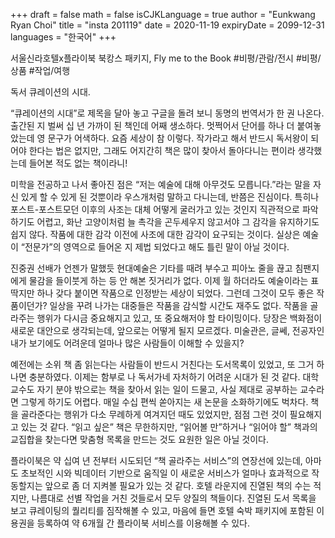 +++
draft = false
math = false
isCJKLanguage = true
author = "Eunkwang Ryan Choi"
title = "insta 201119"
date = 2020-11-19
expiryDate = 2099-12-31
languages = "한국어"
+++

서울신라호텔x플라이북 북캉스 패키지, Fly me to the Book #비평/관람/전시 #비평/상품 #작업/여행

독서 큐레이션의 시대.

“큐레이션의 시대”로 제목을 달아 놓고 구글을 돌려 보니 동명의 번역서가 한 권 나온다. 출간된 지 벌써 십 년 가까이 된 책인데 어째 생소하다. 멋쩍어서 단어를 하나 더 붙여놓았는데 영 문구가 어색하다. 요즘 세상이 참 이렇다. 작가라고 해서 반드시 독서왕이 되어야 한다는 법은 없지만, 그래도 어지간히 책은 많이 찾아서 돌아다니는 편이라 생각했는데 들어본 적도 없는 책이라니!

미학을 전공하고 나서 좋아진 점은 “저는 예술에 대해 아무것도 모릅니다.”라는 말을 자신 있게 할 수 있게 된 것뿐이라 우스개처럼 말하고 다니는데, 반쯤은 진심이다. 특히나 포스트-포스트모던 이후의 사조는 대체 어떻게 굴러가고 있는 것인지 직관적으로 파악하기도 어렵고, 화난 고양이처럼 늘 촉각을 곤두세우지 않고서야 그 감각을 유지하기도 쉽지 않다. 작품에 대한 감각 이전에 사조에 대한 감각이 요구되는 것이다. 실상은 예술이 “전문가”의 영역으로 들어온 지 제법 되었다고 해도 틀린 말이 아닐 것이다.

진중권 선배가 언젠가 말했듯 현대예술은 기타를 때려 부수고 피아노 줄을 끊고 침팬지에게 물감을 들이붓게 하는 등 안 해본 짓거리가 없다. 이제 월 하더라도 예술이라는 표딱지만 하나 갖다 붙이면 작품으로 인정받는 세상이 되었다. 그런데 그것이 모두 좋은 작품이던가? 일상을 꾸려 나가는 대중들은 작품을 감식할 시간도 재주도 없다. 작품을 골라주는 행위가 다시금 중요해지고 있고, 또 중요해저야 할 타이밍이다. 당장은 백화점이 새로운 대안으로 생각되는데, 앞으로는 어떻게 될지 모르겠다. 미술관은, 글쎄, 전공자인 내가 보기에도 어려운데 얼마나 많은 사람들이 이해할 수 있을지?

예전에는 소위 책 좀 읽는다는 사람들이 반드시 거친다는 도서목록이 있었고, 또 그거 하나면 충분하였다. 이제는 함부로 나 독서가네 자처하기 어려운 시대가 된 것 같다. 대학교수도 자기 분야 밖으로는 책을 찾아서 읽는 일이 드물고, 사실 제대로 공부하는 교수라면 그렇게 하기도 어렵다. 매일 수십 편씩 쏟아지는 새 논문을 소화하기에도 벅차다. 책을 골라준다는 행위가 다소 무례하게 여겨지던 때도 있었지만, 점점 그런 것이 필요해지고 있는 것 같다. “읽고 싶은” 책은 무한하지만, “읽어볼 만”하거나 “읽어야 할” 책과의 교집합을 찾는다면 맞춤형 목록을 만드는 것도 요원한 일은 아닐 것이다.

플라이북은 약 십여 년 전부터 시도되던 “책 골라주는 서비스”의 연장선에 있는데, 아마도 초보적인 시와 빅데이터 기반으로 움직일 이 새로운 서비스가 얼마나 효과적으로 작동할지는 앞으로 좀 더 지켜볼 필요가 있는 것 같다. 호텔 라운지에 진열된 책의 수는 적지만, 나름대로 선별 작업을 거친 것들로서 모두 양질의 책들이다. 진열된 도서 목록을 보고 큐레이팅의 퀄리티를 짐작해볼 수 있고, 마음에 들면 호텔 숙박 패키지에 포함된 이용권을 등록하여 약 6개월 간 플라이북 서비스를 이용해볼 수 있다. 